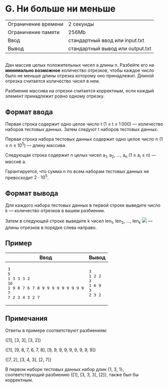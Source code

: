 <div class="problem-statement">
   <div class="header">
      <h1 class="title">G. Ни больше ни меньше</h1>
      <table>
         <tr class="time-limit">
            <td class="property-title">Ограничение времени</td>
            <td>2&nbsp;секунды</td>
         </tr>
         <tr class="memory-limit">
            <td class="property-title">Ограничение памяти</td>
            <td>256Mb</td>
         </tr>
         <tr class="input-file">
            <td class="property-title">Ввод</td>
            <td colspan="1">стандартный ввод или input.txt</td>
         </tr>
         <tr class="output-file">
            <td class="property-title">Вывод</td>
            <td colspan="1">стандартный вывод или output.txt</td>
         </tr>
      </table>
   </div>
   <h2></h2>
   <div class="legend"><span style="">
         <p>Дан массив целых положительных чисел <span class="tex-math-text">a</span> длины <span class="tex-math-text">n</span>. Разбейте его на <span style="font-weight:bold;">минимально возможное</span> количество отрезков, чтобы каждое число было не меньше длины отрезка которому оно принадлежит. Длиной отрезка считается количество
            чисел в нем.
         </p></span><p>Разбиение массива на отрезки считается корректным, если каждый элемент принадлежит ровно одному отрезку.</p>
   </div>
   <h2>Формат ввода</h2>
   <div class="input-specification"><span style="">
         <p>Первая строка содержит одно целое число <span class="tex-math-text">t</span> <span class="tex-math-text">(1 &le; t &le; 1&#8239;000)</span> &mdash; количество наборов тестовых данных. Затем следуют <span class="tex-math-text">t</span> наборов тестовых данных.
         </p></span><p>Первая строка набора тестовых данных содержит одно целое число <span class="tex-math-text">n</span> <span class="tex-math-text">(1 &le; n &le; 10<sup>5</sup>)</span> &mdash; длину массива.
      </p>
      <p>Следующая строка содержит <span class="tex-math-text">n</span> целых чисел <span class="tex-math-text">a<sub>1</sub>, a<sub>2</sub>, &hellip;, a<sub>n</sub></span> <span class="tex-math-text">(1 &le; a<sub>i</sub> &le; n)</span> &mdash; массив <span class="tex-math-text">a</span>.
      </p>
      <p>Гарантируется, что сумма <span class="tex-math-text">n</span> по всем наборам тестовых данных не превосходит <span class="tex-math-text">2 &#x22C5; 10<sup>5</sup></span>.
      </p>
   </div>
   <h2>Формат вывода</h2>
   <div class="output-specification"><span style="">
         <p>Для каждого набора тестовых данных в первой строке выведите число <span class="tex-math-text">k</span> &mdash; количество отрезков в вашем разбиении.
         </p></span><p>Затем в следующей строке выведите <span class="tex-math-text">k</span> чисел <span class="tex-math-text">len<sub>1</sub>, len<sub>2</sub>, &hellip;, len<sub>k</sub></span> <span class="tex-math-inline"><img class="tex-math" src="https://contest.yandex.ru/testsys/tex/render/KDEgXGxlcSBsZW5faSBcbGVxIG4sXCBcc3VtXGxpbWl0c197aSA9IDF9XntrfWxlbl9pID0gbik=.png"></span> &mdash; длины отрезков в порядке слева направо.
      </p>
   </div>
   <h2>Пример</h2>
   <table class="sample-tests">
      <thead>
         <tr>
            <th>Ввод</th>
            <th>Вывод</th>
         </tr>
      </thead>
      <tbody>
         <tr>
            <td><pre>3
5
1 3 3 3 2
16
1 9 8 7 6 7 8 9 9 9 9 9 9 9 9 9
7
7 2 3 4 3 2 7
</pre></td>
            <td><pre>3
1 2 2
3
1 6 9 
3
2 3 2 
</pre></td>
         </tr>
      </tbody>
   </table>
   <h2>Примечания</h2>
   <div class="notes"><span style="">
         <p>Ответы в примере соответствуют разбиениям:</p></span><p><span class="tex-math-text">{[1], [3, 3], [3, 2]}</span></p>
      <p><span class="tex-math-text">{[1], [9, 8, 7, 6, 7, 8], [9, 9, 9, 9, 9, 9, 9, 9, 9]}</span></p>
      <p><span class="tex-math-text">{[7, 2], [3, 4, 3], [2, 7]}</span></p>
      <p>В первом наборе тестовых данных набор длин <span class="tex-math-text">{1, 3, 1}</span>, соответствующий разбиению <span class="tex-math-text">{[1], [3, 3, 3], [2]}</span>, также был бы корректным.
      </p>
   </div>
